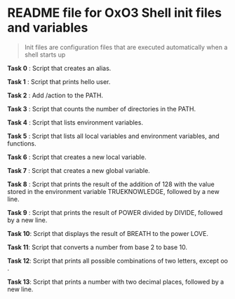 README file for OxO3 Shell init files and variables
===================================================

> Init files are configuration files that are executed automatically when a shell starts up


**Task 0** : Script that creates an alias.

**Task 1** : Script that prints hello user.

**Task 2** : Add /action to the PATH.

**Task 3** : Script that counts the number of directories in the PATH.

**Task 4** : Script that lists environment variables.

**Task 5** : Script that lists all local variables and environment variables, and functions.

**Task 6** : Script that creates a new local variable.

**Task 7** : Script that creates a new global variable.

**Task 8** : Script that prints the result of the addition of 128 with the value stored in the environment variable TRUEKNOWLEDGE, followed by a new line.

**Task 9** : Script that prints the result of POWER divided by DIVIDE, followed by a new line.

**Task 10**: Script that displays the result of BREATH to the power LOVE.

**Task 11**: Script that converts a number from base 2 to base 10.

**Task 12**: Script that prints all possible combinations of two letters, except oo .

**Task 13**: Script that prints a number with two decimal places, followed by a new line.
